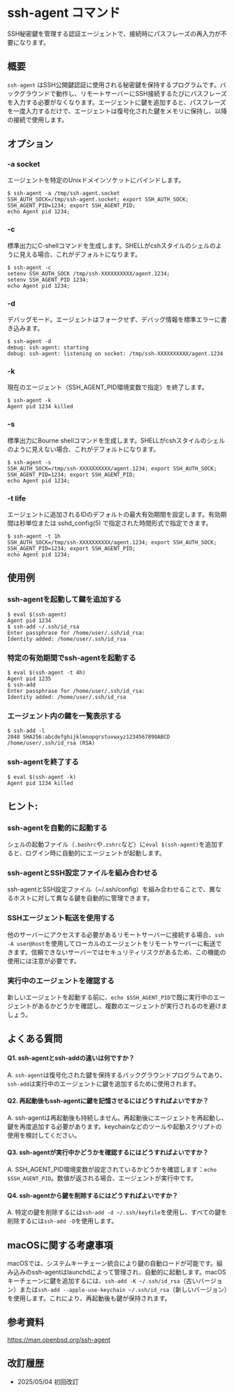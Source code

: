 # ssh-agent コマンド

SSH秘密鍵を管理する認証エージェントで、接続時にパスフレーズの再入力が不要になります。

## 概要

`ssh-agent` はSSH公開鍵認証に使用される秘密鍵を保持するプログラムです。バックグラウンドで動作し、リモートサーバーにSSH接続するたびにパスフレーズを入力する必要がなくなります。エージェントに鍵を追加すると、パスフレーズを一度入力するだけで、エージェントは復号化された鍵をメモリに保持し、以降の接続で使用します。

## オプション

### **-a socket**

エージェントを特定のUnixドメインソケットにバインドします。

```console
$ ssh-agent -a /tmp/ssh-agent.socket
SSH_AUTH_SOCK=/tmp/ssh-agent.socket; export SSH_AUTH_SOCK;
SSH_AGENT_PID=1234; export SSH_AGENT_PID;
echo Agent pid 1234;
```

### **-c**

標準出力にC-shellコマンドを生成します。SHELLがcshスタイルのシェルのように見える場合、これがデフォルトになります。

```console
$ ssh-agent -c
setenv SSH_AUTH_SOCK /tmp/ssh-XXXXXXXXXX/agent.1234;
setenv SSH_AGENT_PID 1234;
echo Agent pid 1234;
```

### **-d**

デバッグモード。エージェントはフォークせず、デバッグ情報を標準エラーに書き込みます。

```console
$ ssh-agent -d
debug: ssh-agent: starting
debug: ssh-agent: listening on socket: /tmp/ssh-XXXXXXXXXX/agent.1234
```

### **-k**

現在のエージェント（SSH_AGENT_PID環境変数で指定）を終了します。

```console
$ ssh-agent -k
Agent pid 1234 killed
```

### **-s**

標準出力にBourne shellコマンドを生成します。SHELLがcshスタイルのシェルのように見えない場合、これがデフォルトになります。

```console
$ ssh-agent -s
SSH_AUTH_SOCK=/tmp/ssh-XXXXXXXXXX/agent.1234; export SSH_AUTH_SOCK;
SSH_AGENT_PID=1234; export SSH_AGENT_PID;
echo Agent pid 1234;
```

### **-t life**

エージェントに追加されるIDのデフォルトの最大有効期間を設定します。有効期間は秒単位または sshd_config(5) で指定された時間形式で指定できます。

```console
$ ssh-agent -t 1h
SSH_AUTH_SOCK=/tmp/ssh-XXXXXXXXXX/agent.1234; export SSH_AUTH_SOCK;
SSH_AGENT_PID=1234; export SSH_AGENT_PID;
echo Agent pid 1234;
```

## 使用例

### ssh-agentを起動して鍵を追加する

```console
$ eval $(ssh-agent)
Agent pid 1234
$ ssh-add ~/.ssh/id_rsa
Enter passphrase for /home/user/.ssh/id_rsa: 
Identity added: /home/user/.ssh/id_rsa
```

### 特定の有効期間でssh-agentを起動する

```console
$ eval $(ssh-agent -t 4h)
Agent pid 1235
$ ssh-add
Enter passphrase for /home/user/.ssh/id_rsa: 
Identity added: /home/user/.ssh/id_rsa
```

### エージェント内の鍵を一覧表示する

```console
$ ssh-add -l
2048 SHA256:abcdefghijklmnopqrstuvwxyz1234567890ABCD /home/user/.ssh/id_rsa (RSA)
```

### ssh-agentを終了する

```console
$ eval $(ssh-agent -k)
Agent pid 1234 killed
```

## ヒント:

### ssh-agentを自動的に起動する

シェルの起動ファイル（`.bashrc`や`.zshrc`など）に`eval $(ssh-agent)`を追加すると、ログイン時に自動的にエージェントが起動します。

### ssh-agentとSSH設定ファイルを組み合わせる

ssh-agentとSSH設定ファイル（~/.ssh/config）を組み合わせることで、異なるホストに対して異なる鍵を自動的に管理できます。

### SSHエージェント転送を使用する

他のサーバーにアクセスする必要があるリモートサーバーに接続する場合、`ssh -A user@host`を使用してローカルのエージェントをリモートサーバーに転送できます。信頼できないサーバーではセキュリティリスクがあるため、この機能の使用には注意が必要です。

### 実行中のエージェントを確認する

新しいエージェントを起動する前に、`echo $SSH_AGENT_PID`で既に実行中のエージェントがあるかどうかを確認し、複数のエージェントが実行されるのを避けましょう。

## よくある質問

#### Q1. ssh-agentとssh-addの違いは何ですか？
A. `ssh-agent`は復号化された鍵を保持するバックグラウンドプログラムであり、`ssh-add`は実行中のエージェントに鍵を追加するために使用されます。

#### Q2. 再起動後もssh-agentに鍵を記憶させるにはどうすればよいですか？
A. ssh-agentは再起動後も持続しません。再起動後にエージェントを再起動し、鍵を再度追加する必要があります。keychainなどのツールや起動スクリプトの使用を検討してください。

#### Q3. ssh-agentが実行中かどうかを確認するにはどうすればよいですか？
A. SSH_AGENT_PID環境変数が設定されているかどうかを確認します：`echo $SSH_AGENT_PID`。数値が返される場合、エージェントが実行中です。

#### Q4. ssh-agentから鍵を削除するにはどうすればよいですか？
A. 特定の鍵を削除するには`ssh-add -d ~/.ssh/keyfile`を使用し、すべての鍵を削除するには`ssh-add -D`を使用します。

## macOSに関する考慮事項

macOSでは、システムキーチェーン統合により鍵の自動ロードが可能です。組み込みのssh-agentはlaunchdによって管理され、自動的に起動します。macOSキーチェーンに鍵を追加するには、`ssh-add -K ~/.ssh/id_rsa`（古いバージョン）または`ssh-add --apple-use-keychain ~/.ssh/id_rsa`（新しいバージョン）を使用します。これにより、再起動後も鍵が保持されます。

## 参考資料

https://man.openbsd.org/ssh-agent

## 改訂履歴

- 2025/05/04 初回改訂